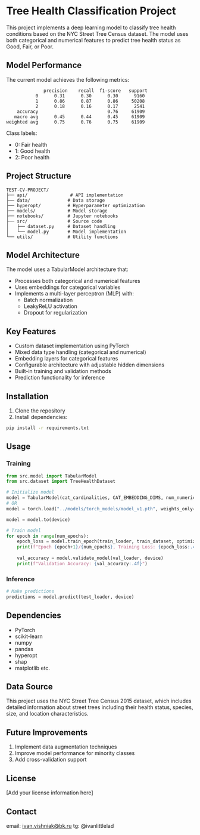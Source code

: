 # Tree Health Classification Project

This project implements a deep learning model to classify tree health conditions based on the NYC Street Tree Census dataset. The model uses both categorical and numerical features to predict tree health status as Good, Fair, or Poor.

## Model Performance

The current model achieves the following metrics:

```
              precision    recall  f1-score   support
           0      0.31      0.30      0.30      9160
           1      0.86      0.87      0.86     50208
           2      0.18      0.16      0.17      2541
    accuracy                          0.76     61909
   macro avg      0.45      0.44      0.45     61909
weighted avg      0.75      0.76      0.75     61909
```

Class labels:
- 0: Fair health
- 1: Good health
- 2: Poor health

## Project Structure

```
TEST-CV-PROJECT/
├── api/                # API implementation
├── data/              # Data storage
├── hyperopt/          # Hyperparameter optimization
├── models/            # Model storage
├── notebooks/         # Jupyter notebooks
├── src/               # Source code
│   ├── dataset.py     # Dataset handling
│   └── model.py       # Model implementation
└── utils/             # Utility functions
```

## Model Architecture

The model uses a TabularModel architecture that:
- Processes both categorical and numerical features
- Uses embeddings for categorical variables
- Implements a multi-layer perceptron (MLP) with:
  - Batch normalization
  - LeakyReLU activation
  - Dropout for regularization

## Key Features

- Custom dataset implementation using PyTorch
- Mixed data type handling (categorical and numerical)
- Embedding layers for categorical features
- Configurable architecture with adjustable hidden dimensions
- Built-in training and validation methods
- Prediction functionality for inference

## Installation

1. Clone the repository
2. Install dependencies:
```bash
pip install -r requirements.txt
```

## Usage

### Training

```python
from src.model import TabularModel
from src.dataset import TreeHealthDataset

# Initialize model
model = TabularModel(cat_cardinalities, CAT_EMBEDDING_DIMS, num_numeric_features, HIDDEN_DIMS, num_classes, dropout_p=DROPOUT_P)
# OR
model = torch.load("../models/torch_models/model_v1.pth", weights_only=False)

model = model.to(device)

# Train model
for epoch in range(num_epochs):
    epoch_loss = model.train_epoch(train_loader, train_dataset, optimizer, criterion, device)
    print(f"Epoch {epoch+1}/{num_epochs}, Training Loss: {epoch_loss:.4f}")
    
    val_accuracy = model.validate_model(val_loader, device)
    print(f"Validation Accuracy: {val_accuracy:.4f}")
```

### Inference

```python
# Make predictions
predictions = model.predict(test_loader, device)
```

## Dependencies

- PyTorch
- scikit-learn
- numpy
- pandas
- hyperopt
- shap
- matplotlib
etc.

## Data Source

This project uses the NYC Street Tree Census 2015 dataset, which includes detailed information about street trees including their health status, species, size, and location characteristics.

## Future Improvements

1. Implement data augmentation techniques
2. Improve model performance for minority classes
3. Add cross-validation support

## License

[Add your license information here]

## Contact

email: ivan.vishniak@bk.ru
tg: @ivanlittlelad
